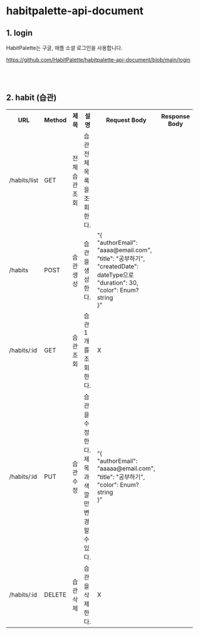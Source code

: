 # habitpalette-api-document

## 1. login

HabitPalette는 구글, 애플 소셜 로그인을 사용합니다.

https://github.com/HabitPalette/habitpalette-api-document/blob/main/login

<br><br>

## 2. habit (습관)


<table>
  <tr>
    <th>URL</th>
    <th>Method</th>
    <th>제목</th>
    <th>설명</th>
    <th>Request Body</th>
    <th>Response Body</th>
  </tr>
  
  <tr>
    <td>/habits/list</td>
    <td>GET</td>
    <td>전체 습관 조회</td>
    <td>습관 전체 목록을 조회한다.</td>
  </tr>
  
  <tr>
    <td>/habits</td>
    <td>POST</td>
    <td>습관 생성</td>
    <td>습관을 생성한다.</td>
      <td>
      "{<br>
        "authorEmail": "aaaa@email.com",<br>
        "title": "공부하기",<br>
        "createdDate": dateType으로<br>
        "duration": 30,<br>
        "color": Enum? string<br>
       }"<br>
    </td>
    <td></td>
  </tr>
  
  <tr>
    <td>/habits/:id</td>
    <td>GET</td>
    <td>습관 조회</td>
    <td>습관 1개를 조회한다.</td>
    <td>X</td>
    <td></td>
  </tr>
  
  <tr>
    <td>/habits/:id</td>
    <td>PUT</td>
    <td>습관 수정</td>
    <td>습관을 수정한다. 제목과 색깔만 변경할 수 있다.</td>
    <td>
    "{<br>
      "authorEmail": "aaaaa@email.com",<br>
      "title": "공부하기",<br>
      "color": Enum? string<br>
    }"<br>
    </td>
    <td></td>
  </tr>
  
  <tr>
    <td>/habits/:id</td>
    <td>DELETE</td>
    <td>습관 삭제</td>
    <td>습관을 삭제한다.</td>
    <td>X</td>
    <td></td>
  </tr>
</table>



